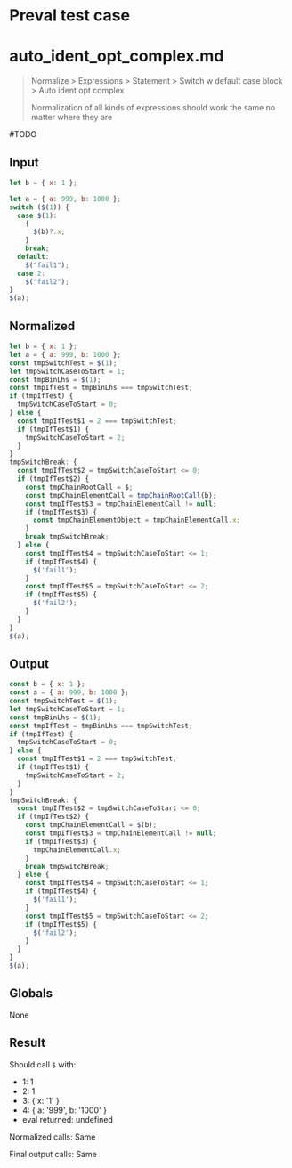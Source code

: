 # Preval test case

# auto_ident_opt_complex.md

> Normalize > Expressions > Statement > Switch w default case block > Auto ident opt complex
>
> Normalization of all kinds of expressions should work the same no matter where they are

#TODO

## Input

`````js filename=intro
let b = { x: 1 };

let a = { a: 999, b: 1000 };
switch ($(1)) {
  case $(1):
    {
      $(b)?.x;
    }
    break;
  default:
    $("fail1");
  case 2:
    $("fail2");
}
$(a);
`````

## Normalized

`````js filename=intro
let b = { x: 1 };
let a = { a: 999, b: 1000 };
const tmpSwitchTest = $(1);
let tmpSwitchCaseToStart = 1;
const tmpBinLhs = $(1);
const tmpIfTest = tmpBinLhs === tmpSwitchTest;
if (tmpIfTest) {
  tmpSwitchCaseToStart = 0;
} else {
  const tmpIfTest$1 = 2 === tmpSwitchTest;
  if (tmpIfTest$1) {
    tmpSwitchCaseToStart = 2;
  }
}
tmpSwitchBreak: {
  const tmpIfTest$2 = tmpSwitchCaseToStart <= 0;
  if (tmpIfTest$2) {
    const tmpChainRootCall = $;
    const tmpChainElementCall = tmpChainRootCall(b);
    const tmpIfTest$3 = tmpChainElementCall != null;
    if (tmpIfTest$3) {
      const tmpChainElementObject = tmpChainElementCall.x;
    }
    break tmpSwitchBreak;
  } else {
    const tmpIfTest$4 = tmpSwitchCaseToStart <= 1;
    if (tmpIfTest$4) {
      $('fail1');
    }
    const tmpIfTest$5 = tmpSwitchCaseToStart <= 2;
    if (tmpIfTest$5) {
      $('fail2');
    }
  }
}
$(a);
`````

## Output

`````js filename=intro
const b = { x: 1 };
const a = { a: 999, b: 1000 };
const tmpSwitchTest = $(1);
let tmpSwitchCaseToStart = 1;
const tmpBinLhs = $(1);
const tmpIfTest = tmpBinLhs === tmpSwitchTest;
if (tmpIfTest) {
  tmpSwitchCaseToStart = 0;
} else {
  const tmpIfTest$1 = 2 === tmpSwitchTest;
  if (tmpIfTest$1) {
    tmpSwitchCaseToStart = 2;
  }
}
tmpSwitchBreak: {
  const tmpIfTest$2 = tmpSwitchCaseToStart <= 0;
  if (tmpIfTest$2) {
    const tmpChainElementCall = $(b);
    const tmpIfTest$3 = tmpChainElementCall != null;
    if (tmpIfTest$3) {
      tmpChainElementCall.x;
    }
    break tmpSwitchBreak;
  } else {
    const tmpIfTest$4 = tmpSwitchCaseToStart <= 1;
    if (tmpIfTest$4) {
      $('fail1');
    }
    const tmpIfTest$5 = tmpSwitchCaseToStart <= 2;
    if (tmpIfTest$5) {
      $('fail2');
    }
  }
}
$(a);
`````

## Globals

None

## Result

Should call `$` with:
 - 1: 1
 - 2: 1
 - 3: { x: '1' }
 - 4: { a: '999', b: '1000' }
 - eval returned: undefined

Normalized calls: Same

Final output calls: Same
